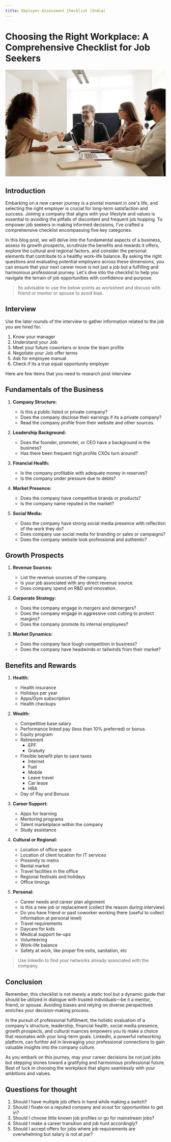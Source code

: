 ```yaml
---
title: Employer Assessment Checklist (India)
---
```

# Choosing the Right Workplace: A Comprehensive Checklist for Job Seekers

![Job Interview Success](/img/docs/job-interview.jpg)

## Introduction

Embarking on a new career journey is a pivotal moment in one's life, and selecting the right employer is crucial for long-term satisfaction and success. Joining a company that aligns with your lifestyle and values is essential to avoiding the pitfalls of discontent and frequent job hopping. To empower job seekers in making informed decisions, I've crafted a comprehensive checklist encompassing five key categories.

In this blog post, we will delve into the fundamental aspects of a business, assess its growth prospects, scrutinize the benefits and rewards it offers, explore the cultural and regional factors, and consider the personal elements that contribute to a healthy work-life balance. By asking the right questions and evaluating potential employers across these dimensions, you can ensure that your next career move is not just a job but a fulfilling and harmonious professional journey. Let's dive into the checklist to help you navigate the terrain of job opportunities with confidence and purpose.

> Its advisable to use the below points as worksheet and discuss with friend or mentor or spouse to avoid bias. 

## Interview

Use the later rounds of the interview to gather information related to the job you are hired for. 

1. Know your manager
2. Understand your Job
3. Meet your future coworkers or know the team profile
4. Negotiate your Job offer terms
5. Ask for employee manual
6. Check if its a true equal opportunity employer

Here are few items that you need to research post interview

## Fundamentals of the Business

1. **Company Structure:**
    - Is this a public listed or private company?
    - Does the company disclose their earnings if its a private company?
    - Read the company profile from their website and other sources.

2. **Leadership Background:**
    - Does the founder, promoter, or CEO have a background in the business?
    - Has there been frequent high profile CXOs turn around?

3. **Financial Health:**
    - Is the company profitable with adequate money in reserves?
    - Is the company under pressure due to debts?

4. **Market Presence:**
    - Does the company have competitive brands or products?
    - Is the company name reputed in the market?

5. **Social Media:**
    - Does the company have strong social media presence with reflection of the work they do?
    - Does company use social media for branding or sales or campaigns?
    - Does the company website look professional and authentic?

## Growth Prospects

1. **Revenue Sources:**
    - List the revenue sources of the company.
    - Is your job associated with any direct revenue source.
    - Does company spend on R&D and innovation.

2. **Corporate Strategy:**
    - Does the company engage in mergers and demergers?
    - Does the company engage in aggressive cost cutting to protect margins?
    - Does the company promote its internal employees?

3. **Market Dynamics:**
    - Does the company face tough competition in business?
    - Does the company have headwinds or tailwinds from their market?

## Benefits and Rewards

1. **Health:**
    * Health insurance
    * Holidays per year
    * Apps/Gym subscription
    * Health checkups

2. **Wealth:**
    * Competitive base salary
    * Performance linked pay (less than 10% preferred) or bonus
    * Equity program 
    * Retirement 
        * EPF
        * Gratuity
    * Flexible benefit plan to save taxes 
        * Internet
        * Fuel
        * Mobile
        * Leave travel
        * Car lease
        * HRA
    * Day of Pay and Bonuss

3. **Career Support:**
    * Apps for learning
    * Mentoring programs
    * Talent marketplace within the company
    * Study assistance

4. **Cultural or Regional:**
    * Location of office space
    * Location of client location for IT services
    * Proximity to metro
    * Rental market
    * Travel facilities in the office
    * Regional festivals and holidays
    * Office timings

5. **Personal:**
    * Career needs and career plan alignment
    * Is this a new job or replacement (collect the reason during interview)
    * Do you have friend or past coworker working there (useful to collect information at personal level)
    * Travel requirements
    * Daycare for kids
    * Medical support tie-ups
    * Volunteering
    * Work-life balance
    * Safety at work, like proper fire exits, sanitation, etc

> Use linkedin to find your networks already associated with the company.

## Conclusion

Remember, this checklist is not merely a static tool but a dynamic guide that should be utilized in dialogue with trusted individuals—be it a mentor, friend, or spouse. Avoiding biases and relying on diverse perspectives enriches your decision-making process.

In the pursuit of professional fulfillment, the holistic evaluation of a company's structure, leadership, financial health, social media presence, growth prospects, and cultural nuances empowers you to make a choice that resonates with your long-term goals. LinkedIn, a powerful networking platform, can further aid in leveraging your professional connections to gain valuable insights into the company culture.

As you embark on this journey, may your career decisions be not just jobs but stepping stones toward a gratifying and harmonious professional future. Best of luck in choosing the workplace that aligns seamlessly with your ambitions and values.


## Questions for thought

1. Should I have multiple job offers in hand while making a switch?
2. Should I fixate on a reputed company and scout for opportunities to get in?
3. Should I choose little known job profiles or go for mainstream jobs?
4. Should I make a career transition and job hunt accordingly?
5. Should I accept offers for jobs where job requirements are overwhelming but salary is not at par?